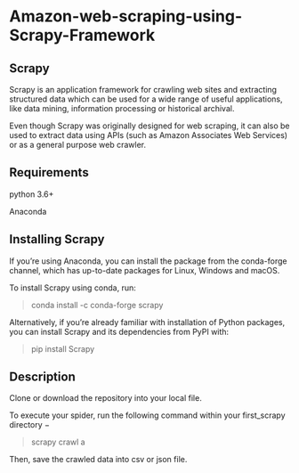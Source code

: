 # Amazon-web-scraping-using-Scrapy-Framework
## **Scrapy**
Scrapy is an application framework for crawling web sites and extracting structured data which can be used for a wide range of useful applications, like data mining, information processing or historical archival.

Even though Scrapy was originally designed for web scraping, it can also be used to extract data using APIs (such as Amazon Associates Web Services) or as a general purpose web crawler.

## Requirements
python 3.6+

Anaconda

## Installing Scrapy
If you’re using Anaconda, you can install the package from the conda-forge channel, which has up-to-date packages for Linux, Windows and macOS.

To install Scrapy using conda, run:

> conda install -c conda-forge scrapy

Alternatively, if you’re already familiar with installation of Python packages, you can install Scrapy and its dependencies from PyPI with:

> pip install Scrapy

## Description

Clone or download the repository into your local file.

To execute your spider, run the following command within your first_scrapy directory −

> scrapy crawl a

Then, save the crawled data into csv or json file.
